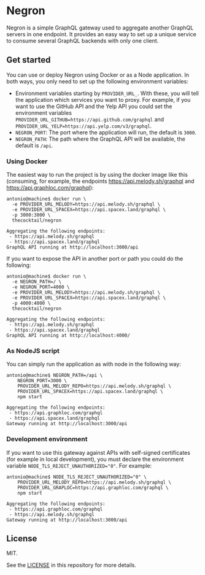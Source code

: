 # Negron

Negron is a simple GraphQL gateway used to aggregate another GraphQL servers in one endpoint. It provides an easy way to set up a unique service to consume several GraphQL backends with only one client.

## Get started

You can use or deploy Negron using Docker or as a Node application.
In both ways, you only need to set up the following environment variables:

- Environment variables starting by `PROVIDER_URL_`. With these, you will tell the application which services you want to proxy. For example, if you want to use the GitHub API and the Yelp API you could set the environment variables `PROVIDER_URL_GITHUB=https://api.github.com/graphql` and `PROVIDER_URL_YELP=https://api.yelp.com/v3/graphql`.
- `NEGRON_PORT`: The port where the application will run, the default is `3000`.
- `NEGRON_PATH`: The path where the GraphQL API will be available, the default is `/api`.

### Using Docker

The easiest way to run the project is by using the docker image like this (consuming, for example, the endpoints https://api.melody.sh/graphql and https://api.graphloc.com/graphql):

```console
antonio@machine$ docker run \
  -e PROVIDER_URL_MELODY=https://api.melody.sh/graphql \
  -e PROVIDER_URL_SPACEX=https://api.spacex.land/graphql \
  -p 3000:3000 \
  thecocktail/negron

Aggregating the following endpoints:
 - https://api.melody.sh/graphql
 - https://api.spacex.land/graphql
GraphQL API running at http://localhost:3000/api
```

If you want to expose the API in another port or path you could do the following:

```console
antonio@machine$ docker run \
  -e NEGRON_PATH=/ \
  -e NEGRON_PORT=4000 \
  -e PROVIDER_URL_MELODY=https://api.melody.sh/graphql \
  -e PROVIDER_URL_SPACEX=https://api.spacex.land/graphql \
  -p 4000:4000 \
  thecocktail/negron

Aggregating the following endpoints:
 - https://api.melody.sh/graphql
 - https://api.spacex.land/graphql
GraphQL API running at http://localhost:4000/
```

### As NodeJS script

You can simply run the application as with node in the following way:

```console
antonio@machine$ NEGRON_PATH=/api \
    NEGRON_PORT=3000 \
    PROVIDER_URL_MELODY_REPO=https://api.melody.sh/graphql \
    PROVIDER_URL_SPACEX=https://api.spacex.land/graphql \
    npm start

Aggregating the following endpoints:
 - https://api.graphloc.com/graphql
 - https://api.spacex.land/graphql
Gateway running at http://localhost:3000/api
```

### Development environment

If you want to use this gateway against APIs with self-signed certificates (for example in local development), you must declare the environment variable `NODE_TLS_REJECT_UNAUTHORIZED="0"`. For example:

```console
antonio@machine$ NODE_TLS_REJECT_UNAUTHORIZED="0" \
    PROVIDER_URL_MELODY_REPO=https://api.melody.sh/graphql \
    PROVIDER_URL_GRAPLOC=https://api.graphloc.com/graphql \
    npm start

Aggregating the following endpoints:
 - https://api.graphloc.com/graphql
 - https://api.melody.sh/graphql
Gateway running at http://localhost:3000/api
```

## License

MIT.

See the [LICENSE](LICENSE) in this repository for more details.
